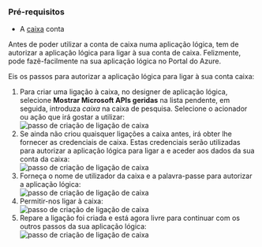 ### <a name="prerequisites"></a>Pré-requisitos
* A [caixa](http://box.com) conta  

Antes de poder utilizar a conta de caixa numa aplicação lógica, tem de autorizar a aplicação lógica para ligar à sua conta de caixa. Felizmente, pode fazê-facilmente na sua aplicação lógica no Portal do Azure.  

Eis os passos para autorizar a aplicação lógica para ligar à sua conta caixa:  

1. Para criar uma ligação à caixa, no designer de aplicação lógica, selecione **Mostrar Microsoft APIs geridas** na lista pendente, em seguida, introduza *caixa* na caixa de pesquisa. Selecione o acionador ou ação que irá gostar a utilizar:  
   ![passo de criação de ligação de caixa](./media/connectors-create-api-box/box-1.png)  
2. Se ainda não criou quaisquer ligações a caixa antes, irá obter lhe fornecer as credenciais de caixa. Estas credenciais serão utilizadas para autorizar a aplicação lógica para ligar a e aceder aos dados da sua conta da caixa:  
   ![passo de criação de ligação de caixa](./media/connectors-create-api-box/box-2.png)  
3. Forneça o nome de utilizador da caixa e a palavra-passe para autorizar a aplicação lógica:  
   ![passo de criação de ligação de caixa](./media/connectors-create-api-box/box-3.png)  
4. Permitir-nos ligar à caixa:  
   ![passo de criação de ligação de caixa](./media/connectors-create-api-box/box-4.png)  
5. Repare a ligação foi criada e está agora livre para continuar com os outros passos da sua aplicação lógica:  
   ![passo de criação de ligação de caixa](./media/connectors-create-api-box/box-5.png)  

